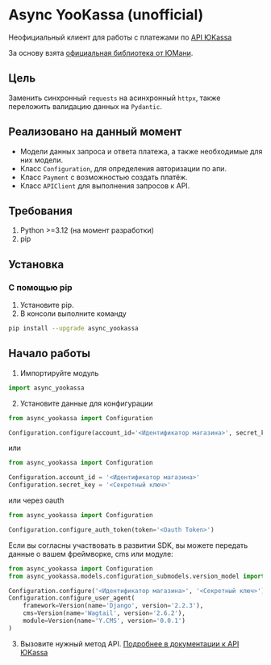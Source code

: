 # Async YooKassa (unofficial)

Неофициальный клиент для работы с платежами по [API ЮKassa](https://yookassa.ru/developers/api)

За основу взята [официальная библиотека от ЮМани](https://git.yoomoney.ru/projects/SDK/repos/yookassa-sdk-python/browse).  

## Цель
Заменить синхронный `requests` на асинхронный `httpx`, также переложить валидацию данных на `Pydantic`.

## Реализовано на данный момент

* Модели данных запроса и ответа платежа, а также необходимые для них модели.
* Класс `Configuration`, для определения авторизации по апи.
* Класс `Payment` с возможностью создать платёж.
* Класс `APIClient` для выполнения запросов к API.


## Требования

1. Python >=3.12 (на момент разработки)
2. pip

## Установка
### C помощью pip

1. Установите pip.
2. В консоли выполните команду
```bash
pip install --upgrade async_yookassa
```

## Начало работы

1. Импортируйте модуль
```python
import async_yookassa
```
2. Установите данные для конфигурации
```python
from async_yookassa import Configuration

Configuration.configure(account_id='<Идентификатор магазина>', secret_key='<Секретный ключ>')
```

или

```python
from async_yookassa import Configuration

Configuration.account_id = '<Идентификатор магазина>'
Configuration.secret_key = '<Секретный ключ>'
```

или через oauth

```python
from async_yookassa import Configuration

Configuration.configure_auth_token(token='<Oauth Token>')
```

Если вы согласны участвовать в развитии SDK, вы можете передать данные о вашем фреймворке, cms или модуле:
```python
from async_yookassa import Configuration
from async_yookassa.models.configuration_submodels.version_model import Version

Configuration.configure('<Идентификатор магазина>', '<Секретный ключ>')
Configuration.configure_user_agent(
    framework=Version(name='Django', version='2.2.3'),
    cms=Version(name='Wagtail', version='2.6.2'),
    module=Version(name='Y.CMS', version='0.0.1')
)
```

3. Вызовите нужный метод API. [Подробнее в документации к API ЮKassa](https://yookassa.ru/developers/api)
